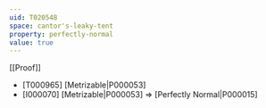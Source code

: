 ```yaml
---
uid: T020548
space: cantor's-leaky-tent
property: perfectly-normal
value: true
---
```

[[Proof]]

* [T000965] [Metrizable|P000053]
* [I000070] [Metrizable|P000053] => [Perfectly Normal|P000015]


